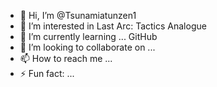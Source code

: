 - 👋 Hi, I’m @Tsunamiatunzen1
- 👀 I’m interested in Last Arc: Tactics Analogue
- 🌱 I’m currently learning ... GitHub
- 💞️ I’m looking to collaborate on ...
- 📫 How to reach me ... 
- ⚡ Fun fact: ...

<!---
Tsunamiatunzen1/Tsunamiatunzen1 is a ✨ special ✨ repository because its `README.md` (this file) appears on your GitHub profile.
You can click the Preview link to take a look at your changes.
--->
